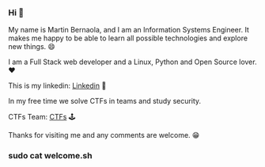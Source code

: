 ### Hi 👋

My name is Martin Bernaola, and I am an Information Systems Engineer. 
It makes me happy to be able to learn all possible technologies and explore new things. 😄

I am a Full Stack web developer and a Linux, Python and Open Source lover. ❤

This is my linkedin: [Linkedin](https://www.linkedin.com/in/martin-bernaola/ "Martin Bernaola") 📲 

In my free time we solve CTFs in teams and study security.

CTFs Team: [CTFs](https://ctftime.org/team/108009 "Outside the box") 🕹

Thanks for visiting me and any comments are welcome. 😁

### **sudo cat welcome.sh**
